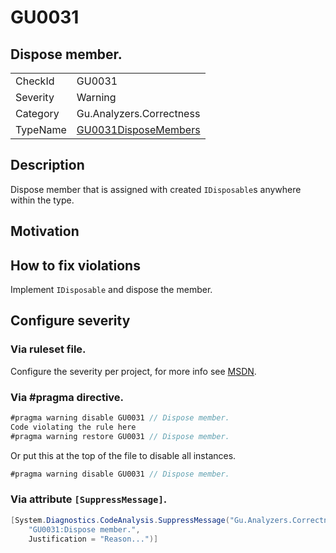 # GU0031
## Dispose member.

<!-- start generated table -->
<table>
<tr>
  <td>CheckId</td>
  <td>GU0031</td>
</tr>
<tr>
  <td>Severity</td>
  <td>Warning</td>
</tr>
<tr>
  <td>Category</td>
  <td>Gu.Analyzers.Correctness</td>
</tr>
<tr>
  <td>TypeName</td>
  <td><a href="https://github.com/JohanLarsson/Gu.Analyzers/blob/master/Gu.Analyzers.Analyzers/GU0031DisposeMembers.cs">GU0031DisposeMembers</a></td>
</tr>
</table>
<!-- end generated table -->

## Description

Dispose member that is assigned with created `IDisposable`s anywhere within the type.

## Motivation



## How to fix violations

Implement `IDisposable` and dispose the member.

<!-- start generated config severity -->
## Configure severity

### Via ruleset file.

Configure the severity per project, for more info see [MSDN](https://msdn.microsoft.com/en-us/library/dd264949.aspx).

### Via #pragma directive.
```C#
#pragma warning disable GU0031 // Dispose member.
Code violating the rule here
#pragma warning restore GU0031 // Dispose member.
```

Or put this at the top of the file to disable all instances.
```C#
#pragma warning disable GU0031 // Dispose member.
```

### Via attribute `[SuppressMessage]`.

```C#
[System.Diagnostics.CodeAnalysis.SuppressMessage("Gu.Analyzers.Correctness", 
    "GU0031:Dispose member.", 
    Justification = "Reason...")]
```
<!-- end generated config severity -->